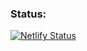 ### Status:

[![Netlify Status](https://api.netlify.com/api/v1/badges/1df9e78c-4a93-4d4a-aa99-c030c5713ff4/deploy-status)](https://app.netlify.com/sites/happyinbox-hugo/deploys)
